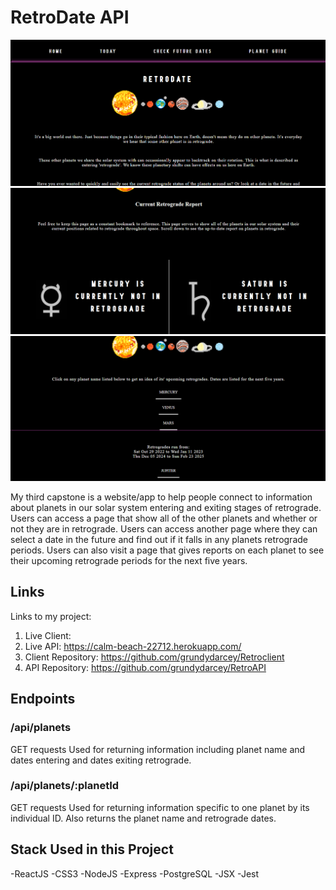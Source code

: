 # RetroDate API

![alt text](/src/Images/home.png?raw=true)
![alt text](/src/Images/today.png?raw=true)
![alt text](/src/Images/planetguide.png?raw=true)

My third capstone is a website/app to help people connect to information about planets in our solar system entering and exiting stages of retrograde. Users can access a page that show all of the other planets and whether or not they are in retrograde. Users can access another page where they can select a date in the future and find out if it falls in any planets retrograde periods. Users can also visit a page that gives reports on each planet to see their upcoming retrograde periods for the next five years.

## Links

Links to my project:

1. Live Client:
2. Live API: https://calm-beach-22712.herokuapp.com/
3. Client Repository: https://github.com/grundydarcey/Retroclient
4. API Repository: https://github.com/grundydarcey/RetroAPI

## Endpoints

### /api/planets
GET requests
Used for returning information including planet name and dates entering and dates exiting retrograde.

### /api/planets/:planetId
GET requests
Used for returning information specific to one planet by its individual ID. Also returns the planet name and retrograde dates.

## Stack Used in this Project

-ReactJS
-CSS3
-NodeJS
-Express
-PostgreSQL
-JSX
-Jest